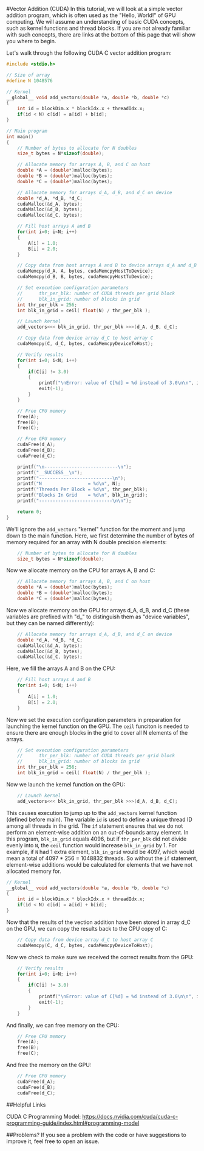 #Vector Addition (CUDA)
In this tutorial, we will look at a simple vector addition program, which is often used as the "Hello, World!" of GPU computing. We will assume an understanding of basic CUDA concepts, such as kernel functions and thread blocks. If you are not already familiar with such concepts, there are links at the bottom of this page that will show you where to begin.

Let's walk through the following CUDA C vector addition program:

```c
#include <stdio.h>

// Size of array
#define N 1048576

// Kernel
__global__ void add_vectors(double *a, double *b, double *c)
{
    int id = blockDim.x * blockIdx.x + threadIdx.x;
    if(id < N) c[id] = a[id] + b[id];
}

// Main program
int main()
{
    // Number of bytes to allocate for N doubles
    size_t bytes = N*sizeof(double);

    // Allocate memory for arrays A, B, and C on host
    double *A = (double*)malloc(bytes);
    double *B = (double*)malloc(bytes);
    double *C = (double*)malloc(bytes);

    // Allocate memory for arrays d_A, d_B, and d_C on device
    double *d_A, *d_B, *d_C;
    cudaMalloc(&d_A, bytes);
    cudaMalloc(&d_B, bytes);
    cudaMalloc(&d_C, bytes);

    // Fill host arrays A and B
    for(int i=0; i<N; i++)
    {
        A[i] = 1.0;
        B[i] = 2.0;
    }

    // Copy data from host arrays A and B to device arrays d_A and d_B
    cudaMemcpy(d_A, A, bytes, cudaMemcpyHostToDevice);
    cudaMemcpy(d_B, B, bytes, cudaMemcpyHostToDevice);

    // Set execution configuration parameters
    //      thr_per_blk: number of CUDA threads per grid block
    //      blk_in_grid: number of blocks in grid
    int thr_per_blk = 256;
    int blk_in_grid = ceil( float(N) / thr_per_blk );

    // Launch kernel
    add_vectors<<< blk_in_grid, thr_per_blk >>>(d_A, d_B, d_C);

    // Copy data from device array d_C to host array C
    cudaMemcpy(C, d_C, bytes, cudaMemcpyDeviceToHost);

    // Verify results
    for(int i=0; i<N; i++)
    {
        if(C[i] != 3.0)
        {
            printf("\nError: value of C[%d] = %d instead of 3.0\n\n", i, C[i]);
            exit(-1);
        }
    }

    // Free CPU memory
    free(A);
    free(B);
    free(C);

    // Free GPU memory
    cudaFree(d_A);
    cudaFree(d_B);
    cudaFree(d_C);

    printf("\n---------------------------\n");
    printf("__SUCCESS__\n");
    printf("---------------------------\n");
    printf("N                 = %d\n", N);
    printf("Threads Per Block = %d\n", thr_per_blk);
    printf("Blocks In Grid    = %d\n", blk_in_grid);
    printf("---------------------------\n\n");

    return 0;
}
```

We'll ignore the `add_vectors` "kernel" function for the moment and jump down to the main function. Here, we first determine the number of bytes of memory required for an array with N double precision elements:

```c
    // Number of bytes to allocate for N doubles
    size_t bytes = N*sizeof(double);
```

Now we allocate memory on the CPU for arrays A, B and C:

```c
    // Allocate memory for arrays A, B, and C on host
    double *A = (double*)malloc(bytes);
    double *B = (double*)malloc(bytes);
    double *C = (double*)malloc(bytes);
```

Now we allocate memory on the GPU for arrays d\_A, d\_B, and d\_C (these variables are prefixed with "d_" to distinguish them as "device variables", but they can be named differently):

```c
    // Allocate memory for arrays d_A, d_B, and d_C on device
    double *d_A, *d_B, *d_C;
    cudaMalloc(&d_A, bytes);
    cudaMalloc(&d_B, bytes);
    cudaMalloc(&d_C, bytes);
```

Here, we fill the arrays A and B on the CPU:

```c
    // Fill host arrays A and B
    for(int i=0; i<N; i++)
    {
        A[i] = 1.0;
        B[i] = 2.0;
    }
```

Now we set the execution configuration parameters in preparation for launching the kernel function on the GPU. The `ceil` funciton is needed to ensure there are enough blocks in the grid to cover all N elements of the arrays.

```c
    // Set execution configuration parameters
    //      thr_per_blk: number of CUDA threads per grid block
    //      blk_in_grid: number of blocks in grid
    int thr_per_blk = 256;
    int blk_in_grid = ceil( float(N) / thr_per_blk );
```

Now we launch the kernel function on the GPU:

```c
    // Launch kernel
    add_vectors<<< blk_in_grid, thr_per_blk >>>(d_A, d_B, d_C);
```

This causes execution to jump up to the `add_vectors` kernel function (defined before main). The variable `id` is used to define a unique thread ID among all threads in the grid. The `if` statement ensures that we do not perform an element-wise addition on an out-of-bounds array element. In this program, `blk_in_grid` equals 4096, but if `thr_per_blk` did not divide evenly into `N`, the `ceil` function would increase `blk_in_grid` by 1. For example, if `N` had 1 extra element, `blk_in_grid` would be 4097, which would mean a total of 4097 * 256 = 1048832 threads. So without the `if` statement, element-wise additions would be calculated for elements that we have not allocated memory for.

```c
// Kernel
__global__ void add_vectors(double *a, double *b, double *c)
{
    int id = blockDim.x * blockIdx.x + threadIdx.x;
    if(id < N) c[id] = a[id] + b[id];
}
```

Now that the results of the vection addition have been stored in array d\_C on the GPU, we can copy the results back to the CPU copy of C:

```c
    // Copy data from device array d_C to host array C
    cudaMemcpy(C, d_C, bytes, cudaMemcpyDeviceToHost);
```

Now we check to make sure we received the correct results from the GPU:

```c
    // Verify results
    for(int i=0; i<N; i++)
    {
        if(C[i] != 3.0)
        {
            printf("\nError: value of C[%d] = %d instead of 3.0\n\n", i, C[i]);
            exit(-1);
        }
    }
```

And finally, we can free memory on the CPU:

```c
    // Free CPU memory
    free(A);
    free(B);
    free(C);
```

And free the memory on the GPU:

```c
    // Free GPU memory
    cudaFree(d_A);
    cudaFree(d_B);
    cudaFree(d_C);
```

##Helpful Links

CUDA C Programming Model: <a href="https://docs.nvidia.com/cuda/cuda-c-programming-guide/index.html#programming-model">https://docs.nvidia.com/cuda/cuda-c-programming-guide/index.html#programming-model</a>

##Problems?
If you see a problem with the code or have suggestions to improve it, feel free to open an issue.